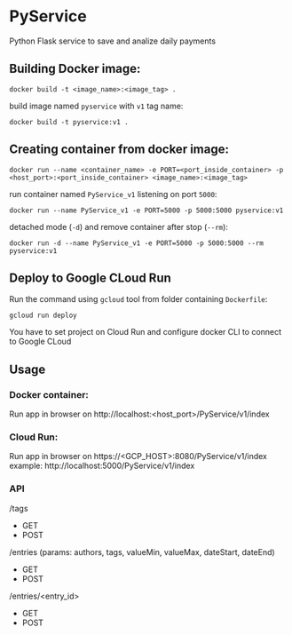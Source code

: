 # PyService
Python Flask service to save and analize daily payments

## Building Docker image:

```
docker build -t <image_name>:<image_tag> .
```
build image named `pyservice` with `v1` tag name:
```
docker build -t pyservice:v1 .
```

## Creating container from docker image:
```
docker run --name <container_name> -e PORT=<port_inside_container> -p <host_port>:<port_inside_container> <image_name>:<image_tag>
```
run container named `PyService_v1` listening on port `5000`:
```
docker run --name PyService_v1 -e PORT=5000 -p 5000:5000 pyservice:v1
```
detached mode (`-d`) and remove container after stop (`--rm`):
```
docker run -d --name PyService_v1 -e PORT=5000 -p 5000:5000 --rm pyservice:v1
```

## Deploy to Google CLoud Run
Run the command using `gcloud` tool from folder containing `Dockerfile`:
```
gcloud run deploy 
```
You have to set project on Cloud Run and configure docker CLI to connect to Google CLoud

## Usage
### Docker container:
Run app in browser on http://localhost:<host_port>/PyService/v1/index

### Cloud Run:
Run app in browser on https://<GCP_HOST>:8080/PyService/v1/index
example:
http://localhost:5000/PyService/v1/index

### API
/tags
  - GET
  - POST

/entries (params: authors, tags, valueMin, valueMax, dateStart, dateEnd)
  - GET
  - POST

/entries/<entry_id>
  - GET
  - POST
